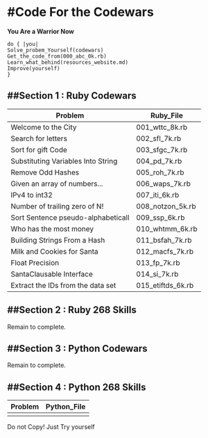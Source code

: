 #Code For the Codewars
====


**You Are a Warrior Now**

	do { |you|
	Solve_probem_Yourself(codewars)
	Get_the_code_from(000_abc_0k.rb)
	Learn_what_behind(resources_website.md)
	Improve(yourself)
	}
	
##Section 1 : Ruby Codewars
---

|Problem|Ruby_File|
|---------|-------|
|Welcome to the City|001_wttc_8k.rb|
|Search for letters|002_sfl_7k.rb|
|Sort for gift Code|003_sfgc_7k.rb|
|Substituting Variables Into String|004_pd_7k.rb|
|Remove Odd Hashes|005_roh_7k.rb|
|Given an array of numbers...|006_waps_7k.rb|
|IPv4 to int32|007_iti_6k.rb|
|Number of trailing zero of N!|008_notzon_5k.rb|
|Sort Sentence pseudo-alphabeticall|009_ssp_6k.rb|
|Who has the most money|010_whtmm_6k.rb|
|Building Strings From a Hash|011_bsfah_7k.rb|
|Milk and Cookies for Santa|012_macfs_7k.rb|
|Float Precision|013_fp_7k.rb|
|SantaClausable Interface|014_si_7k.rb|
|Extract the IDs from the data set|015_etiftds_6k.rb|


##Section 2 : Ruby 268 Skills
---
Remain to complete.

##Section 3 : Python Codewars
---
Remain to complete.


##Section 4 : Python 268 Skills
---

|Problem|Python_File|
|-------|-----------|
|||

Do not Copy! Just Try yourself 

